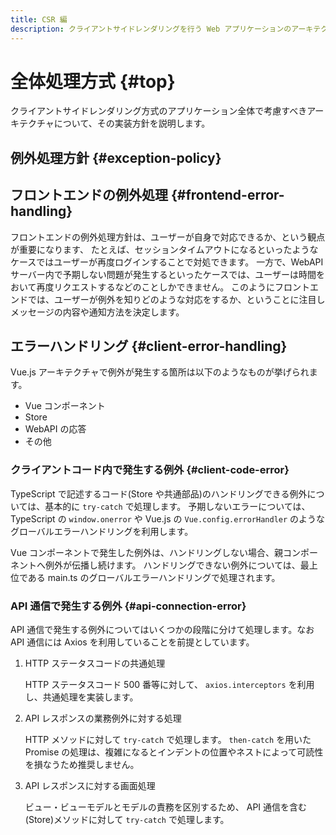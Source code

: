 ```yaml
---
title: CSR 編
description: クライアントサイドレンダリングを行う Web アプリケーションのアーキテクチャについて解説します。
---
```


# 全体処理方式 {#top}

クライアントサイドレンダリング方式のアプリケーション全体で考慮すべきアーキテクチャについて、その実装方針を説明します。

## 例外処理方針 {#exception-policy}

## フロントエンドの例外処理 {#frontend-error-handling}

フロントエンドの例外処理方針は、ユーザーが自身で対応できるか、という観点が重要になります、
たとえば、セッションタイムアウトになるといったようなケースではユーザーが再度ログインすることで対処できます。
一方で、WebAPI サーバー内で予期しない問題が発生するといったケースでは、ユーザーは時間をおいて再度リクエストするなどのことしかできません。
このようにフロントエンドでは、ユーザーが例外を知りどのような対応をするか、ということに注目しメッセージの内容や通知方法を決定します。

## エラーハンドリング {#client-error-handling}

Vue.js アーキテクチャで例外が発生する箇所は以下のようなものが挙げられます。

- Vue コンポーネント
- Store
- WebAPI の応答
- その他

### クライアントコード内で発生する例外 {#client-code-error}

TypeScript で記述するコード(Store や共通部品)のハンドリングできる例外については、基本的に `try-catch` で処理します。
予期しないエラーについては、TypeScript の `window.onerror` や Vue.js の `Vue.config.errorHandler` のようなグローバルエラーハンドリングを利用します。

Vue コンポーネントで発生した例外は、ハンドリングしない場合、親コンポーネントへ例外が伝播し続けます。
ハンドリングできない例外については、最上位である main.ts のグローバルエラーハンドリングで処理されます。

### API 通信で発生する例外 {#api-connection-error}

API 通信で発生する例外についてはいくつかの段階に分けて処理します。なお API 通信には Axios を利用していることを前提としています。

1. HTTP ステータスコードの共通処理

   HTTP ステータスコード 500 番等に対して、 `axios.interceptors` を利用し、共通処理を実装します。

1. API レスポンスの業務例外に対する処理

    HTTP メソッドに対して `try-catch` で処理します。
    `then-catch` を用いた Promise の処理は、複雑になるとインデントの位置やネストによって可読性を損なうため推奨しません。

1. API レスポンスに対する画面処理

    ビュー・ビューモデルとモデルの責務を区別するため、 API 通信を含む(Store)メソッドに対して `try-catch` で処理します。
